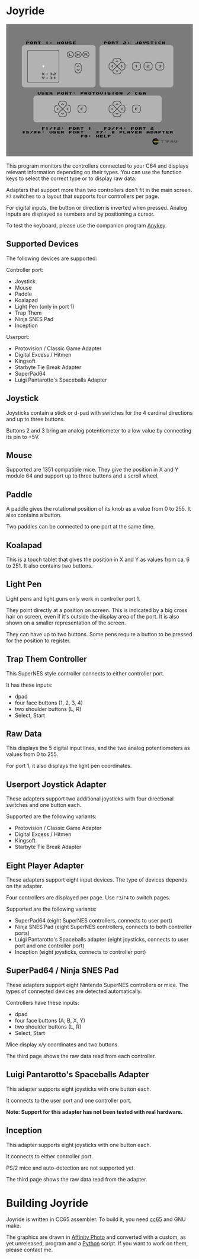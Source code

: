 # Joyride

![Screenshot](screenshot.png)

This program monitors the controllers connected to your C64 and displays relevant information depending on their types. You can use the function keys to select the correct type or to display raw data.

Adapters that support more than two controllers don't fit in the main screen. `F7` switches to a layout that supports four controllers per page.

For digital inputs, the button or direction is inverted when pressed. Analog inputs are displayed as numbers and by positioning a cursor.

To test the keyboard, please use the companion program [Anykey](https://github.com/T-Pau/Anykey).


## Supported Devices

The following devices are supported:

Controller port:

- Joystick
- Mouse
- Paddle
- Koalapad
- Light Pen (only in port 1)
- Trap Them
- Ninja SNES Pad
- Inception

Userport:

- Protovision / Classic Game Adapter
- Digital Excess / Hitmen
- Kingsoft
- Starbyte Tie Break Adapter
- SuperPad64
- Luigi Pantarotto's Spaceballs Adapter


## Joystick

Joysticks contain a stick or d-pad with switches for the 4 cardinal directions and up to three buttons.

Buttons 2 and 3 bring an analog potentiometer to a low value by connecting its pin to +5V.

## Mouse

Supported are 1351 compatible mice. They give the position in X and Y modulo 64 and support up to three buttons and a scroll wheel.


## Paddle

A paddle gives the rotational position of its knob as a value from 0 to 255. It also contains a button.

Two paddles can be connected to one port at the same time.


## Koalapad

This is a touch tablet that gives the position in X and Y as values from ca. 6 to 251. It also contains two buttons.


## Light Pen

Light pens and light guns only work in controller port 1.

They point directly at a position on screen. This is indicated by a big cross hair on screen, even if it's outside the display area of the port. It is also shown on a smaller representation of the screen.

They can have up to two buttons. Some pens require a button to be pressed for the position to register.


## Trap Them Controller

This SuperNES style controller connects to either controller port.

It has these inputs:

- dpad
- four face buttons (1, 2, 3, 4)
- two shoulder buttons (L, R)
- Select, Start


## Raw Data

This displays the 5 digital input lines, and the two analog potentiometers as values from 0 to 255.

For port 1, it also displays the light pen coordinates.


## Userport Joystick Adapter

These adapters support two additional joysticks with four directional switches and one button each.

Supported are the following variants:

- Protovision / Classic Game Adapter
- Digital Excess / Hitmen
- Kingsoft
- Starbyte Tie Break Adapter


## Eight Player Adapter

These adapters support eight input devices. The type of devices depends on the adapter.

Four controllers are displayed per page. Use `F3`/`F4` to switch pages.

Supported are the following variants:

- SuperPad64 (eight SuperNES controllers, connects to user port)
- Ninja SNES Pad (eight SuperNES controllers, connects to both controller ports)
- Luigi Pantarotto's Spaceballs adapter (eight joysticks, connects to user port and one controller port)
- Inception (eight joysticks, connects to controller port)

## SuperPad64 / Ninja SNES Pad

These adapters support eight Nintendo SuperNES controllers or mice. The types of connected devices are detected automatically.

Controllers have these inputs:

- dpad
- four face buttons (A, B, X, Y)
- two shoulder buttons (L, R)
- Select, Start

Mice display x/y coordinates and two buttons.

The third page shows the raw data read from each controller.


## Luigi Pantarotto's Spaceballs Adapter

This adapter supports eight joysticks with one button each.

It connects to the user port and one controller port.

**Note: Support for this adapter has not been tested with real hardware.**


## Inception

This adapter supports eight joysticks with one button each.

It connects to either controller port.

PS/2 mice and auto-detection are not supported yet.

The third page shows the raw data read from the adapter.


# Building Joyride

Joyride is written in CC65 assembler. To build it, you need [cc65](https://cc65.github.io) and GNU make.

The graphics are drawn in [Affinity Photo](https://affinity.serif.com/en-gb/photo/) and converted with a custom, as yet unreleased, program and a [Python](https://www.python.org/) script. If you want to work on them, please contact me.
